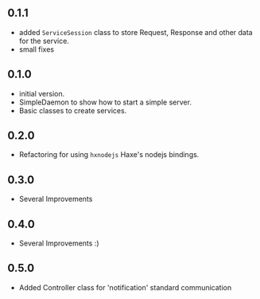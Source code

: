 ## 0.1.1
* added `ServiceSession` class to store Request, Response and other data for the service.
* small fixes

## 0.1.0
* initial version.
* SimpleDaemon to show how to start a simple server.
* Basic classes to create services.

## 0.2.0
* Refactoring for using `hxnodejs` Haxe's nodejs bindings.

## 0.3.0
* Several Improvements

## 0.4.0
* Several Improvements :)

## 0.5.0
* Added Controller class for 'notification' standard communication

   